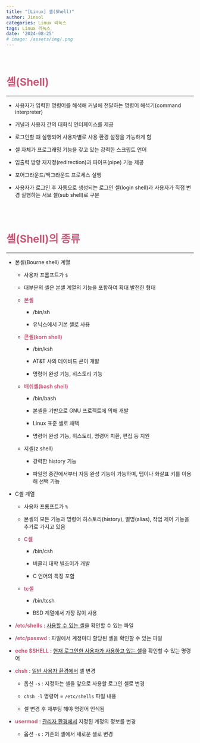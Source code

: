 ```yaml
---
title: "[Linux] 셸(Shell)"
author: Jinsol
categories: Linux 리눅스
tags: Linux 리눅스
date: '2024-08-25'
# image: /assets/img/.png
---
```


<br>

# <span style="color:#C75B7A">셸(Shell)</span>
<hr>

- 사용자가 입력한 명령어를 해석해 커널에 전달하는 명령어 해석기(command interpreter)

- 커널과 사용자 간의 대화식 인터페이스를 제공

- 로그인할 떄 실행되어 사용자별로 사용 환경 설정을 가능하게 함

- 셸 자체가 프로그래밍 기능을 갖고 있는 강력한 스크립트 언어

- 입출력 방향 재지정(redirection)과 파이프(pipe) 기능 제공

- 포어그라운드/백그라운드 프로세스 실행

- 사용자가 로그인 후 자동으로 생성되는 로그인 셸(login shell)과 사용자가 직접 변경 실행하는 서브 셸(sub shell)로 구분

<br>
<br>

# <span style="color:#C75B7A">셸(Shell)의 종류</span>
<hr>

- 본셸(Bourne shell) 계열

    - 사용자 프롬프트가 `$`

    - 대부분의 셸은 본셸 계열의 기능을 포함하여 확대 발전한 형태

    - <span style="color:#C75B7A">**본셸**</span>

      - /bin/sh

      - 유닉스에서 기본 셸로 사용

    - <span style="color:#C75B7A">**콘셸(korn shell)**</span>

      - /bin/ksh

      - AT&T 사의 데이비드 콘이 개발

      - 명령어 완성 기능, 히스토리 기능

    - <span style="color:#C75B7A">**배쉬셸(bash shell)**</span>

      - /bin/bash

      - 본셸을 기반으로 GNU 프로젝트에 의해 개발

      - Linux 표준 셀로 채택

      - 명령어 완성 기능, 히스토리, 명령어 치환, 편집 등 지원

    - 지셸(z shell)

      - 강력한 history 기능

      - 파일명 중간에서부터 자동 완성 기능이 가능하며, 탭이나 화살표 키를 이용해 선택 가능

- C셸 계열

    - 사용자 프롬프트가 `%`

    - 본셸의 모든 기능과 명령어 히스토리(history), 별명(alias), 작업 제어 기능을 추가로 가지고 있음
    
    - <span style="color:#C75B7A">**C셀**</span>

      - /bin/csh

      - 버클리 대학 빌조이가 개발

      - C 언어의 특징 포함

    - <span style="color:#C75B7A">**tc셸**</span>

      - /bin/tcsh

      - BSD 계열에서 가장 많이 사용

- <span style="color:#C75B7A">**/etc/shells**</span> : <u>사용할 수 있는 셸</u>을 확인할 수 있는 파일

- <span style="color:#C75B7A">**/etc/passwd**</span> : 파일에서 계정마다 할당된 셸을 확인할 수 있는 파일

- <span style="color:#C75B7A">**echo $SHELL**</span> : <u>현재 로그인한 사용자가 사용하고 있는 셸</u>을 확인할 수 있는 명령어

- <span style="color:#C75B7A">**chsh**</span> : <u>일반 사용자 환경에서</u> 셸 변경
  
  - 옵션 `-s` : 지정하는 셸을 앞으로 사용할 로그인 셸로 변경
  
  - `chsh -l` 명령어 = `/etc/shells` 파일 내용
  
  - 셸 변경 후 재부팅 해야 명령어 인식됨

- <span style="color:#C75B7A">**usermod**</span> : <u>관리자 환경에서</u> 지정된 계정의 정보를 변경
  
  - 옵션 `-s` : 기존의 셸에서 새로운 셸로 변경